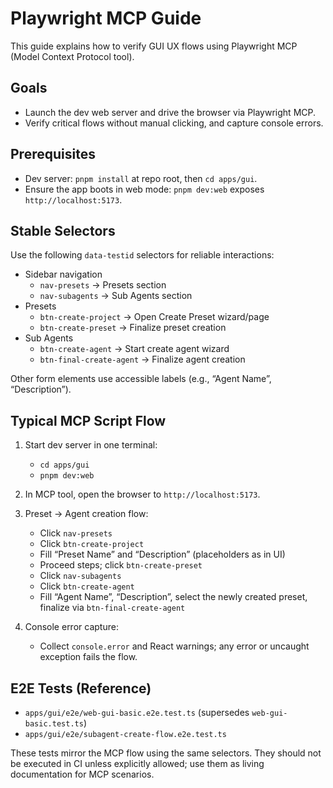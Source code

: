 # Playwright MCP Guide

This guide explains how to verify GUI UX flows using Playwright MCP (Model Context Protocol tool).

## Goals

- Launch the dev web server and drive the browser via Playwright MCP.
- Verify critical flows without manual clicking, and capture console errors.

## Prerequisites

- Dev server: `pnpm install` at repo root, then `cd apps/gui`.
- Ensure the app boots in web mode: `pnpm dev:web` exposes `http://localhost:5173`.

## Stable Selectors

Use the following `data-testid` selectors for reliable interactions:

- Sidebar navigation
  - `nav-presets` → Presets section
  - `nav-subagents` → Sub Agents section
- Presets
  - `btn-create-project` → Open Create Preset wizard/page
  - `btn-create-preset` → Finalize preset creation
- Sub Agents
  - `btn-create-agent` → Start create agent wizard
  - `btn-final-create-agent` → Finalize agent creation

Other form elements use accessible labels (e.g., “Agent Name”, “Description”).

## Typical MCP Script Flow

1. Start dev server in one terminal:
   - `cd apps/gui`
   - `pnpm dev:web`

2. In MCP tool, open the browser to `http://localhost:5173`.

3. Preset → Agent creation flow:
   - Click `nav-presets`
   - Click `btn-create-project`
   - Fill “Preset Name” and “Description” (placeholders as in UI)
   - Proceed steps; click `btn-create-preset`
   - Click `nav-subagents`
   - Click `btn-create-agent`
   - Fill “Agent Name”, “Description”, select the newly created preset, finalize via `btn-final-create-agent`

4. Console error capture:
   - Collect `console.error` and React warnings; any error or uncaught exception fails the flow.

## E2E Tests (Reference)

- `apps/gui/e2e/web-gui-basic.e2e.test.ts` (supersedes `web-gui-basic.test.ts`)
- `apps/gui/e2e/subagent-create-flow.e2e.test.ts`

These tests mirror the MCP flow using the same selectors. They should not be executed in CI unless explicitly allowed; use them as living documentation for MCP scenarios.

